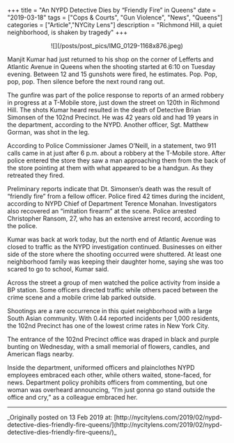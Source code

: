 +++
title = "An NYPD Detective Dies by “Friendly Fire” in Queens"
date = "2019-03-18"
tags = ["Cops & Courts", "Gun Violence", "News", "Queens"]
categories = ["Article","NYCity Lens"]
description = "Richmond Hill, a quiet neighborhood, is shaken by tragedy"
+++
<center>
![](/posts/post_pics/IMG_0129-1168x876.jpeg)
</center>

Manjit Kumar had just returned to his shop on the corner of Lefferts and Atlantic Avenue in Queens when the shooting started at 6:10 on Tuesday evening. Between 12 and 15 gunshots were fired, he estimates. Pop. Pop, pop, pop. Then silence before the next round rang out.

The gunfire was part of the police response to reports of an armed robbery in progress at a T-Mobile store, just down the street on 120th in Richmond Hill. The shots Kumar heard resulted in the death of Detective Brian Simonsen of the 102nd Precinct. He was 42 years old and had 19 years in the department, according to the NYPD. Another officer, Sgt. Matthew Gorman, was shot in the leg.

According to Police Commissioner James O’Neill, in a statement, two 911 calls came in at just after 6 p.m. about a robbery at the T-Mobile store. After police entered the store they saw a man approaching them from the back of the store pointing at them with what appeared to be a handgun. As they retreated they fired.

Preliminary reports indicate that Dt. Simonsen’s death was the result of “friendly fire” from a fellow officer. Police fired 42 times during the incident, according to NYPD Chief of Department Terence Monahan. Investigators also recovered an “imitation firearm” at the scene. Police arrested Christopher Ransom, 27, who has an extensive arrest record, according to the police.

Kumar was back at work today, but the north end of Atlantic Avenue was closed to traffic as the NYPD investigation continued. Businesses on either side of the store where the shooting occurred were shuttered. At least one neighborhood family was keeping their daughter home, saying she was too scared to go to school, Kumar said.

Across the street a group of men watched the police activity from inside a BP station. Some officers directed traffic while others paced between the crime scene and a mobile crime lab parked outside.

Shootings are a rare occurrence in this quiet neighborhood with a large South Asian community. With 0.44 reported incidents per 1,000 residents, the 102nd Precinct has one of the lowest crime rates in New York City.

The entrance of the 102nd Precinct office was draped in black and purple bunting on Wednesday, with a small memorial of flowers, candles, and American flags nearby.

Inside the department, uniformed officers and plainclothes NYPD employees embraced each other, while others waited, stone-faced, for news. Department policy prohibits officers from commenting, but one woman was overheard announcing, “I’m just gonna go stand outside the office and cry,” as a colleague embraced her.

<hr>
_Originally posted on 13 Feb 2019 at: [http://nycitylens.com/2019/02/nypd-detective-dies-friendly-fire-queens/](http://nycitylens.com/2019/02/nypd-detective-dies-friendly-fire-queens/)_